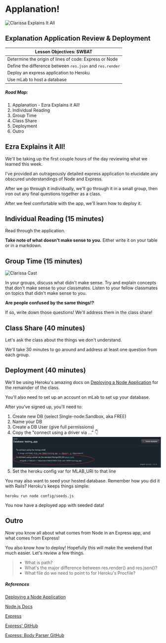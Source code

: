 # Applanation!
![Clarissa Explains It All](http://images4.fanpop.com/image/photos/20600000/Clarissa-Explains-It-All-clarissa-explains-it-all-20688951-640-480.png)
## Explanation Application Review & Deployment

| Lesson Objectives: SWBAT                 |
| ---------------------------------------- |
| Determine the origin of lines of code: Express or Node |
| Define the difference between `res.json` and `res.render` |
| Deploy an express application to Heroku  |
| Use mLab to host a database              |

##### Road Map:

1. Applanation - Ezra Explains it All!
2. Individual Reading
3. Group Time
4. Class Share
5. Deployment
6. Outro

## Ezra Explains it All!

We'll be taking up the first couple hours of the day reviewing what we learned this week. 

I've provided an outrageously detailed express application to elucidate any obscured understandings of Node and Express.

After we go through it individually, we'll go through it in a small group, then iron out any final questions together as a class.

After we feel comfortable with the app, we'll learn how to deploy it.

## Individual Reading (15 minutes)

Read through the application.

**Take note of what doesn't make sense to you.** Either write it on your table or in a markdown.

## Group Time (15 minutes)

![Clarissa Cast](http://hellogiggles.com/wp-content/uploads/2013/07/25/clarissa-explains-it-all-cast.jpg?123)

In your groups, discuss what didn't make sense. Try and explain concepts that don't make sense to your classmates. Listen to your fellow classmates on topics that didn't make sense to you.

**Are people confused by the same things!?**

If so, write down those questions! We'll address them in the class share!

## Class Share (40 minutes)

Let's ask the class about the things we don't understand.

We'll take 30 minutes to go around and address at least one question from each group.

## Deployment (40 minutes)

We'll be using Heroku's amazing docs on [Deploying a Node Application](https://devcenter.heroku.com/articles/getting-started-with-nodejs#introduction) for the remainder of the class. 

You'll also need to set up an account on mLab to set up your database. 

After you've signed up, you'll need to:

1. Create new DB (select Single-node:Sandbox, aka FREE)
2. Name your DB
3. Create a DB User (give full permissions)
4. Copy the "connect using a driver via …" :point_down:
![mlab help](public/images/mlab.png)
5. Set the heroku config var for MLAB_URI to that line

You may also want to seed your hosted database. Remember how you did it
with Rails? Heroku's keeps things simple:

`heroku run node config/seeds.js`

You now have a deployed app with seeded data!

## Outro

Now you know all about what comes from Node in an Express app, and what comes from Express! 

You also know how to deploy! Hopefully this will make the weekend that much easier. Let's review a few things.

> - What is path?
> - What's the major difference between res.render() and res.json()?
> - What file do we need to point to for Heroku's Procfile?

##### References

[Deploying a Node Application](https://devcenter.heroku.com/articles/getting-started-with-nodejs#introduction)

[Node.js Docs](https://nodejs.org/en/docs/)

[Express](http://expressjs.com/)

[Express' GitHub](https://github.com/expressjs/express)

[Express: Body Parser GitHub](https://github.com/expressjs/body-parser)
